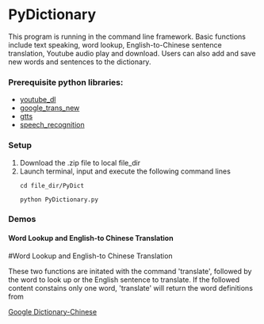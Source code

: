 # PyDictionary
This program is running in the command line framework. Basic functions include text speaking, word lookup, English-to-Chinese sentence translation, Youtube audio play and download. Users can also add and save new words and sentences to the dictionary.

<h3>Prerequisite python libraries:</h3> 
<ul>
<li><a href="https://pypi.org/project/youtube_dl/" target="_blank">youtube_dl</a>
<li><a href="https://pypi.org/project/google-trans-new/" target="_blank">google_trans_new</a>
<li><a href="https://pypi.org/project/gTTS/" target="_blank">gtts</a>
<li><a href="https://pypi.org/project/SpeechRecognition/" target="_blank">speech_recognition</a>
</ul>

<h3>Setup</h3>
<ol>
  <li>Download the .zip file to local file_dir
  <li>Launch terminal, input and execute the following command lines

```
cd file_dir/PyDict
```
```
python PyDictionary.py
```
</ol>
<h3>Demos</h3>
<h4>Word Lookup and English-to Chinese Translation</h4>
#Word Lookup and English-to Chinese Translation

These two functions are initated with the command 'translate', followed by the word to look up or the English sentence to translate. If the followed content constains only one word, 'translate' will return the word definitions from 

[Google Dictionary-Chinese](https://gdictchinese.freecollocation.com)
